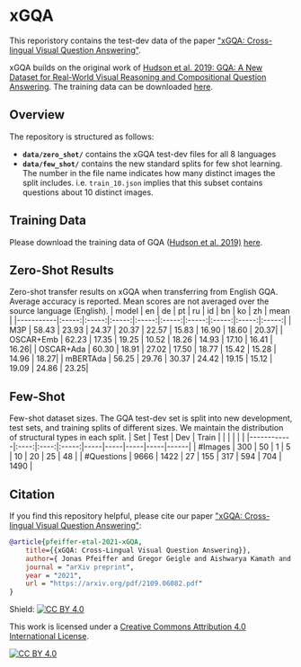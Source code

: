 # xGQA
This reporistory contains the test-dev data of the paper ["xGQA: Cross-lingual Visual Question Answering"](https://arxiv.org/abs/2109.06082).

xGQA builds on the original work of [Hudson et al. 2019: GQA: A New Dataset for Real-World Visual Reasoning and Compositional Question Answering](https://arxiv.org/pdf/1902.09506.pdf). The training data can be downloaded [here](https://cs.stanford.edu/people/dorarad/gqa/).

## Overview
The repository is structured as follows:
- **`data/zero_shot/`** contains the xGQA test-dev files for all 8 languages
- **`data/few_shot/`** contains the new standard splits for few shot learning. The number in the file name indicates how many distinct images the split includes. i.e. `train_10.json` implies that this subset contains questions about 10 distinct images.

## Training Data
Please download the training data of GQA ([Hudson et al. 2019)](https://arxiv.org/pdf/1902.09506.pdf) [here](https://cs.stanford.edu/people/dorarad/gqa/).

## Zero-Shot Results
Zero-shot transfer results on xGQA when transferring from English GQA. Average accuracy is reported. Mean scores are not averaged over
the source language (English).
| model     | en    | de    | pt    | ru    | id    | bn    | ko    | zh    | mean |
|-----------|:-----:|:-----:|:-----:|:-----:|:-----:|:-----:|:-----:|:-----:|:-----:|
| M3P       | 58.43 | 23.93 | 24.37 | 20.37 | 22.57 | 15.83 | 16.90 | 18.60 | 20.37|
| OSCAR+Emb | 62.23 | 17.35 | 19.25 | 10.52 | 18.26 | 14.93 | 17.10 | 16.41 | 16.26|
| OSCAR+Ada | 60.30 | 18.91 | 27.02 | 17.50 | 18.77 | 15.42 | 15.28 | 14.96 | 18.27|
| mBERTAda  | 56.25 | 29.76 | 30.37 | 24.42 | 19.15 | 15.12 | 19.09 | 24.86 | 23.25|

## Few-Shot
Few-shot dataset sizes. The GQA test-dev set is split into new development, test sets, and training splits of different sizes. We maintain the distribution of structural types in each split.
| Set        | Test |  Dev | Train |     |     |     |     |      |
|------------|:----:|:----:|:-----:|-----|-----|-----|-----|------|
| #Images    |  300 |   50 |     1 |  5  |  10 |  20 |  25 |   48 |
| #Questions | 9666 | 1422 |    27 | 155 | 317 | 594 | 704 | 1490 |

## Citation

If you find this repository helpful, please cite our paper ["xGQA: Cross-lingual Visual Question Answering"](https://arxiv.org/):

```bibtex
@article{pfeiffer-etal-2021-xGQA,
    title={{xGQA: Cross-Lingual Visual Question Answering}},
    author={ Jonas Pfeiffer and Gregor Geigle and Aishwarya Kamath and Jan-Martin O. Steitz and Stefan Roth and Ivan Vuli{\'{c}} and Iryna Gurevych},
    journal = "arXiv preprint", 
    year = "2021",  
    url = "https://arxiv.org/pdf/2109.06082.pdf"
}
```
Shield: [![CC BY 4.0][cc-by-shield]][cc-by]

This work is licensed under a
[Creative Commons Attribution 4.0 International License][cc-by].

[![CC BY 4.0][cc-by-image]][cc-by]

[cc-by]: http://creativecommons.org/licenses/by/4.0/
[cc-by-image]: https://i.creativecommons.org/l/by/4.0/88x31.png
[cc-by-shield]: https://img.shields.io/badge/License-CC%20BY%204.0-lightgrey.svg
